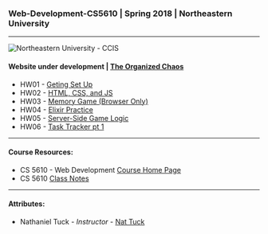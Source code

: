 ### Web-Development-CS5610 | Spring 2018 | Northeastern University
___
![Northeastern University - CCIS](https://www.northeastern.edu/guidelines/images/page/CCISLogo_S_bR.png)

#### Website under development | [The Organized Chaos](organizedchaos.me)
  * HW01 - [Geting Set Up](hw01.organizedchaos.me)
  * HW02 - [HTML, CSS, and JS](hw02.organizedchaos.me)
  * HW03 - [Memory Game (Browser Only)](https://github.com/vipul018/Web-Development-CS5610/tree/master/hw03/memory)
  * HW04 - [Elixir Practice](https://github.com/vipul018/Web-Development-CS5610/tree/master/hw04/calc)
  * HW05 - [Server-Side Game Logic](memory.organizedchaos.me)
  * HW06 - [Task Tracker pt 1](tasktracker.organizedchaos.me)
___

#### Course Resources:
  * CS 5610 - Web Development [Course Home Page](http://www.ccs.neu.edu/home/ntuck/courses/2018/01/cs4550/) 
  * CS 5610 [Class Notes](http://www.ccs.neu.edu/home/ntuck/courses/2018/01/cs4550/notes/)
___
#### Attributes:
  * Nathaniel Tuck - _Instructor_ - [Nat Tuck](https://www.ccis.northeastern.edu/people/nathaniel-tuck/)
